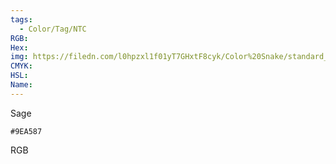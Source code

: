 ```yaml
---
tags:
  - Color/Tag/NTC
RGB:
Hex:
img: https://filedn.com/l0hpzxl1f01yT7GHxtF8cyk/Color%20Snake/standard_csv_to_svg/9EA587.svg
CMYK:
HSL:
Name:
---
```

Sage
```palette
#9EA587
```
RGB
